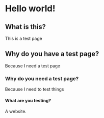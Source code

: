 Hello world!
===========

What is this?
-------------

This is a test page


Why do you have a test page?
----------------------------

Because I need a test page


### Why do you need a test page?

Because I need to test things


#### What are you testing?

A website.
